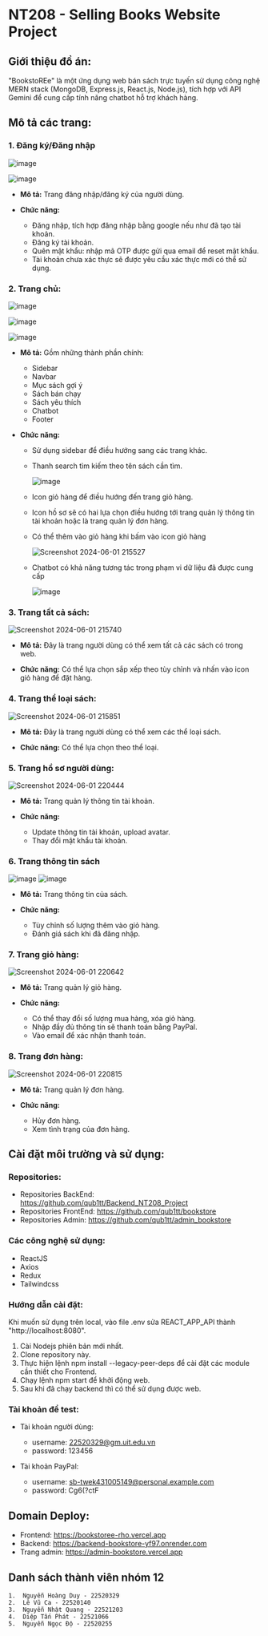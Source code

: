 # NT208 - Selling Books Website Project

## Giới thiệu đồ án:

"BookstoREe" là một ứng dụng web bán sách trực tuyến sử dụng công nghệ MERN stack (MongoDB, Express.js, React.js, Node.js), tích hợp với API Gemini để cung cấp tính năng chatbot hỗ trợ khách hàng.

## Mô tả các trang:

### 1. Đăng ký/Đăng nhập


![image](https://github.com/qub1tt/bookstore/assets/91910146/2b329c27-8e65-400c-ac9e-fd56da35d9eb)


![image](https://github.com/qub1tt/bookstore/assets/91910146/00fd526a-eb16-4b2e-b3c8-e5cdad1903a3)



- **Mô tả:** Trang đăng nhập/đăng ký của người dùng.
  
- **Chức năng:**
  - Đăng nhập, tích hợp đăng nhập bằng google nếu như đã tạo tài khoản.
  - Đăng ký tài khoản.
  - Quên mật khẩu: nhập mã OTP được gửi qua email để reset mật khẩu.
  - Tài khoản chưa xác thực sẽ được yêu cầu xác thực mới có thể sử dụng.

### 2. Trang chủ:
![image](https://github.com/qub1tt/bookstore/assets/91910146/05e69ef3-6b0e-4cec-a20c-64af1bfe81ca)


![image](https://github.com/qub1tt/bookstore/assets/91910146/2a10ab0e-766a-4f54-9ce0-7b378f4fab32)


![image](https://github.com/qub1tt/bookstore/assets/91910146/ad031e36-7785-4cb7-b661-a6c8f5fd1f9c)


- **Mô tả:** Gồm những thành phần chính:
  - Sidebar
  - Navbar
  - Mục sách gợi ý
  - Sách bán chạy
  - Sách yêu thích
  - Chatbot
  - Footer
    
- **Chức năng:**
  - Sử dụng sidebar để điều hướng sang các trang khác.
  - Thanh search tìm kiếm theo tên sách cần tìm.
    
    ![image](https://github.com/qub1tt/bookstore/assets/91910146/e0553690-0b39-40cc-bd32-c99a1ed9e8e7)
  - Icon giỏ hàng để điều hướng đến trang giỏ hàng.
  - Icon hồ sơ sẽ có hai lựa chọn điều hướng tới trang quản lý thông tin tài khoản hoặc là trang quản lý đơn hàng.
  - Có thể thêm vào giỏ hàng khi bấm vào icon giỏ hàng
    
     ![Screenshot 2024-06-01 215527](https://github.com/qub1tt/bookstore/assets/91910146/903f7b23-d48b-4cf7-a302-b11b5cd3a5dd)

  - Chatbot có khả năng tương tác trong phạm vi dữ liệu đã được cung cấp
    
    ![image](https://github.com/qub1tt/bookstore/assets/91910146/475760a8-0a85-4fe4-a9a5-9fe94a48f1c1)



### 3. Trang tất cả sách:

![Screenshot 2024-06-01 215740](https://github.com/qub1tt/bookstore/assets/91910146/2adba6ee-8afb-4508-85b8-c71223bc3afb)


- **Mô tả:** Đây là trang người dùng có thể xem tất cả các sách có trong web.
  
- **Chức năng:** Có thể lựa chọn sắp xếp theo tùy chỉnh và nhấn vào icon giỏ hàng để đặt hàng.

### 4. Trang thể loại sách:

![Screenshot 2024-06-01 215851](https://github.com/qub1tt/bookstore/assets/91910146/52a4b494-8115-4917-9606-8fc0e41ca33c)


- **Mô tả:** Đây là trang người dùng có thể xem các thể loại sách.
  
- **Chức năng:** Có thể lựa chọn theo thể loại.

### 5. Trang hồ sơ người dùng:

![Screenshot 2024-06-01 220444](https://github.com/qub1tt/bookstore/assets/91910146/abe6b80b-6629-44eb-92aa-8955fa54d9a9)

- **Mô tả:** Trang quản lý thông tin tài khoản.
  
- **Chức năng:**
  - Update thông tin tài khoản, upload avatar.
  - Thay đổi mật khẩu tài khoản.
    
### 6. Trang thông tin sách

![image](https://github.com/qub1tt/bookstore/assets/91910146/164aa7c0-735b-4116-99fb-97fa83c7c279)
![image](https://github.com/qub1tt/bookstore/assets/91910146/f202fdb1-470a-46e7-8515-26f37646b895)

- **Mô tả:** Trang thông tin của sách.
  
- **Chức năng:**
  - Tùy chỉnh số lượng thêm vào giỏ hàng.
  - Đánh giá sách khi đã đăng nhập.


### 7. Trang giỏ hàng:

![Screenshot 2024-06-01 220642](https://github.com/qub1tt/bookstore/assets/91910146/e516b4af-b56c-4917-9d11-32e00417a556)


- **Mô tả:** Trang quản lý giỏ hàng.
  
- **Chức năng:**
  - Có thể thay đổi số lượng mua hàng, xóa giỏ hàng.
  - Nhập đầy đủ thông tin sẽ thanh toán bằng PayPal.
  - Vào email để xác nhận thanh toán.

### 8. Trang đơn hàng:

![Screenshot 2024-06-01 220815](https://github.com/qub1tt/bookstore/assets/91910146/05e86606-61ca-4e73-8c42-569ec248ca0f)


- **Mô tả:** Trang quản lý đơn hàng.
  
- **Chức năng:**
  - Hủy đơn hàng.
  - Xem tình trạng của đơn hàng.

## Cài đặt môi trường và sử dụng:

### Repositories:
- Repositories BackEnd: https://github.com/qub1tt/Backend_NT208_Project
- Repositories FrontEnd: https://github.com/qub1tt/bookstore
- Repositories Admin: https://github.com/qub1tt/admin_bookstore


### Các công nghệ sử dụng:

- ReactJS
- Axios
- Redux
- Tailwindcss

### Hướng dẫn cài đặt:
Khi muốn sử dụng trên local, vào file .env sửa REACT_APP_API thành "http://localhost:8080".

1. Cài Nodejs phiên bản mới nhất.
2. Clone repository này.
3. Thực hiện lệnh npm install --legacy-peer-deps để cài đặt các module cần thiết cho Frontend.
4. Chạy lệnh npm start để khởi động web.
5. Sau khi đã chạy backend thì có thể sử dụng được web.

### Tài khoản để test:

- Tài khoản người dùng:
  - username: 22520329@gm.uit.edu.vn
  - password: 123456
    
- Tài khoản PayPal:
  - username: sb-twek431005149@personal.example.com
  - password: Cg6(?ctF

## Domain Deploy:

- Frontend: https://bookstoree-rho.vercel.app
- Backend: https://backend-bookstore-yf97.onrender.com
- Trang admin: https://admin-bookstore.vercel.app

## Danh sách thành viên nhóm 12

    1.  Nguyễn Hoàng Duy - 22520329
    2.  Lê Vũ Ca - 22520140
    3.  Nguyễn Nhật Quang - 22521203
    4.  Diệp Tấn Phát - 22521066
    5.  Nguyễn Ngọc Độ - 22520255
